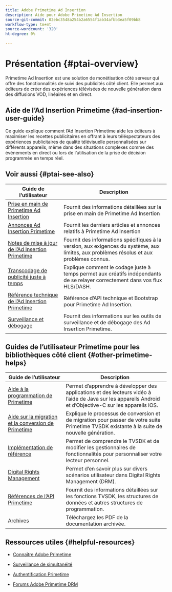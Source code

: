 ```yaml
---
title: Adobe Primetime Ad Insertion
description: Aide pour Adobe Primetime Ad Insertion
source-git-commit: 02ebc3548a254b2a6554f1ab34afbb3ea5f09bb8
workflow-type: tm+mt
source-wordcount: '320'
ht-degree: 0%

---
```


# Présentation {#ptai-overview}

Primetime Ad Insertion est une solution de monétisation côté serveur qui offre des fonctionnalités de suivi des publicités côté client. Elle permet aux éditeurs de créer des expériences télévisées de nouvelle génération dans des diffusions VOD, linéaires et en direct.

## Aide de l’Ad Insertion Primetime {#ad-insertion-user-guide}

Ce guide explique comment l’Ad Insertion Primetime aide les éditeurs à maximiser les recettes publicitaires en offrant à leurs téléspectateurs des expériences publicitaires de qualité télévisuelle personnalisées sur différents appareils, même dans des situations complexes comme des événements en direct ou lors de l’utilisation de la prise de décision programmée en temps réel.

## Voir aussi {#ptai-see-also}

| Guide de l’utilisateur | Description |
|---|---|
| [Prise en main de Primetime Ad Insertion](getting-started/get-started-overview.md) | Fournit des informations détaillées sur la prise en main de Primetime Ad Insertion |
| [Annonces Ad Insertion Primetime](announcements/overview.md) | Fournit les derniers articles et annonces relatifs à Primetime Ad Insertion |
| [Notes de mise à jour de l’Ad Insertion Primetime](../release-notes/ptai-20x-release-notes.md) | Fournit des informations spécifiques à la version, aux exigences du système, aux limites, aux problèmes résolus et aux problèmes connus. |
| [Transcodage de publicité juste à temps](just-in-time-transcoding/jit-transcoding-overview.md) | Explique comment le codage juste à temps permet aux créatifs indépendants de se relayer correctement dans vos flux HLS/DASH. |
| [Référence technique de l’Ad Insertion Primetime](/help/primetime-ad-insertion/technical-reference/bootstrap-api.md) | Référence d’API technique et Bootstrap pour Primetime Ad Insertion. |
| [Surveillance et débogage](/help/primetime-ad-insertion/performance-monitoring-debugging-reporting/performance-overview.md) | Fournit des informations sur les outils de surveillance et de débogage des Ad Insertion Primetime. |

## Guides de l’utilisateur Primetime pour les bibliothèques côté client {#other-primetime-helps}

| Guide de l’utilisateur | Description |
|---|---|
| [Aide à la programmation de Primetime](../programming/home.md) | Permet d’apprendre à développer des applications et des lecteurs vidéo à l’aide de Java sur les appareils Android et d’Objective-C sur les appareils iOS. |
| [Aide sur la migration et la conversion de Primetime](../migration-guides/home.md) | Explique le processus de conversion et de migration pour passer de votre suite Primetime TVSDK existante à la suite de nouvelle génération. |
| [Implémentation de référence](../android-reference-implementation/home.md) | Permet de comprendre le TVSDK et de modifier les gestionnaires de fonctionnalités pour personnaliser votre lecteur personnel. |
| [Digital Rights Management](../digital-rights-management/home.md) | Permet d’en savoir plus sur divers scénarios utilisateur dans Digital Rights Management (DRM). |
| [Références de l’API Primetime](../reference/api-references.md) | Fournit des informations détaillées sur les fonctions TVSDK, les structures de données et autres structures de programmation. |
| [Archives](https://helpx.adobe.com/primetime/archives.html) | Téléchargez les PDF de la documentation archivée. |

## Ressources utiles {#helpful-resources}

* [Connaître Adobe Primetime](https://www.adobe.com/in/marketing/primetime.html)

* [Surveillance de simultanéité](https://tve.helpdocsonline.com/concurrency-monitoring-introduction)

* [Authentification Primetime](https://tve.helpdocsonline.com/home)

* [Forums Adobe Primetime DRM](https://forums.adobe.com/community/adobe_access)

